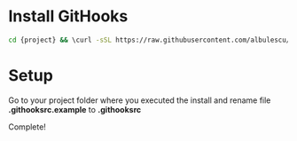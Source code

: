 # Install GitHooks

```sh
cd {project} && \curl -sSL https://raw.githubusercontent.com/albulescu/githooks/master/install.sh | bash
```

# Setup
Go to your project folder where you executed the install and rename file **.githooksrc.example** to **.githooksrc**

Complete!
